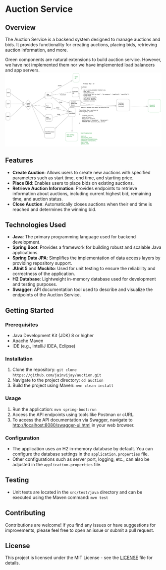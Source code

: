 # Auction Service

## Overview
The Auction Service is a backend system designed to manage auctions and bids. It provides functionality for creating auctions, placing bids, retrieving auction information, and more.

Green components are natural extensions to build auction service.
However, we have not implemented them nor we have implemented load balancers and app servers.
![Auction Service Architecture](docs/images/architecture.png)


## Features
- **Create Auction**: Allows users to create new auctions with specified parameters such as start time, end time, and starting price.
- **Place Bid**: Enables users to place bids on existing auctions.
- **Retrieve Auction Information**: Provides endpoints to retrieve information about auctions, including current highest bid, remaining time, and auction status.
- **Close Auction**: Automatically closes auctions when their end time is reached and determines the winning bid.

## Technologies Used
- **Java**: The primary programming language used for backend development.
- **Spring Boot**: Provides a framework for building robust and scalable Java applications.
- **Spring Data JPA**: Simplifies the implementation of data access layers by providing repository support.
- **JUnit 5** and **Mockito**: Used for unit testing to ensure the reliability and correctness of the application.
- **H2 Database**: Lightweight in-memory database used for development and testing purposes.
- **Swagger**: API documentation tool used to describe and visualize the endpoints of the Auction Service.

## Getting Started
### Prerequisites
- Java Development Kit (JDK) 8 or higher
- Apache Maven
- IDE (e.g., IntelliJ IDEA, Eclipse)

### Installation
1. Clone the repository:
```git clone https://github.com/jainvijay/auction.git```
2. Navigate to the project directory:
```cd auction```
3. Build the project using Maven:
```mvn clean install```

### Usage
1. Run the application:
```mvn spring-boot:run```
2. Access the API endpoints using tools like Postman or cURL.
3. To access the API documentation via Swagger, navigate to [http://localhost:8080/swagger-ui.html](http://localhost:8080/swagger-ui.html) in your web browser.

### Configuration
- The application uses an H2 in-memory database by default. You can configure the database settings in the `application.properties` file.
- Other configurations such as server port, logging, etc., can also be adjusted in the `application.properties` file.

## Testing
- Unit tests are located in the `src/test/java` directory and can be executed using the Maven command:
```mvn test```

## Contributing
Contributions are welcome! If you find any issues or have suggestions for improvements, please feel free to open an issue or submit a pull request.

## License
This project is licensed under the MIT License - see the [LICENSE](LICENSE) file for details.


